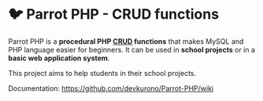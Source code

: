 # 🐦 Parrot PHP - CRUD functions

Parrot PHP is a **procedural PHP [CRUD](https://en.wikipedia.org/wiki/Create,_read,_update_and_delete) functions** that makes MySQL and PHP language easier for beginners. It can be used in **school projects** or in a **basic web application system**.

This project aims to help students in their school projects. 

Documentation: https://github.com/devkurono/Parrot-PHP/wiki
